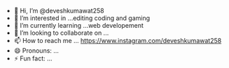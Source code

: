 - 👋 Hi, I’m @deveshkumawat258
- 👀 I’m interested in ...editing coding and gaming
- 🌱 I’m currently learning ...web developement
- 💞️ I’m looking to collaborate on ...
- 📫 How to reach me ... https://www.instagram.com/deveshkumawat258
- 😄 Pronouns: ...
- ⚡ Fun fact: ...

<!---
deveshkumawat258/deveshkumawat258 is a ✨ special ✨ repository because its `README.md` (this file) appears on your GitHub profile.
You can click the Preview link to take a look at your changes.
--->
